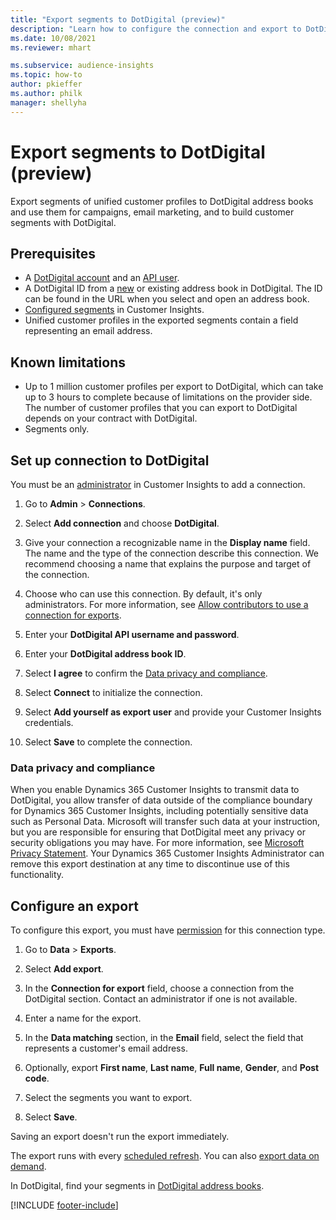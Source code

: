 ```yaml
---
title: "Export segments to DotDigital (preview)"
description: "Learn how to configure the connection and export to DotDigital."
ms.date: 10/08/2021
ms.reviewer: mhart

ms.subservice: audience-insights
ms.topic: how-to
author: pkieffer
ms.author: philk
manager: shellyha
---
```


# Export segments to DotDigital (preview)

Export segments of unified customer profiles to DotDigital address books and use them for campaigns, email marketing, and to build customer segments with DotDigital.

## Prerequisites

- A [DotDigital account](https://dotdigital.com/) and  an [API user](https://support.dotdigital.com/hc/articles/115001718730-How-do-I-create-an-API-user).
- A DotDigital ID from a [new](https://support.dotdigital.com/hc/articles/212211968-Creating-an-address-book) or existing address book in DotDigital. The ID can be found in the URL when you select and open an address book.
- [Configured segments](segments.md) in Customer Insights.
- Unified customer profiles in the exported segments contain a field representing an email address.

## Known limitations

- Up to 1 million customer profiles per export to DotDigital, which can take up to 3 hours to complete because of limitations on the provider side. The number of customer profiles that you can export to DotDigital depends on your contract with DotDigital.
- Segments only.

## Set up connection to DotDigital

You must be an [administrator](permissions.md) in Customer Insights to add a connection.

1. Go to **Admin** > **Connections**.

1. Select **Add connection** and choose **DotDigital**.

1. Give your connection a recognizable name in the **Display name** field. The name and the type of the connection describe this connection. We recommend choosing a name that explains the purpose and target of the connection.

1. Choose who can use this connection. By default, it's only administrators. For more information, see [Allow contributors to use a connection for exports](connections.md#allow-contributors-to-use-a-connection-for-exports).

1. Enter your **DotDigital API username and password**.

1. Enter your **DotDigital address book ID**.

1. Select **I agree** to confirm the [Data privacy and compliance](#data-privacy-and-compliance).

1. Select **Connect** to initialize the connection.

1. Select **Add yourself as export user** and provide your Customer Insights credentials.

1. Select **Save** to complete the connection.

### Data privacy and compliance

When you enable Dynamics 365 Customer Insights to transmit data to DotDigital, you allow transfer of data outside of the compliance boundary for Dynamics 365 Customer Insights, including potentially sensitive data such as Personal Data. Microsoft will transfer such data at your instruction, but you are responsible for ensuring that DotDigital meet any privacy or security obligations you may have. For more information, see [Microsoft Privacy Statement](https://go.microsoft.com/fwlink/?linkid=396732).
Your Dynamics 365 Customer Insights Administrator can remove this export destination at any time to discontinue use of this functionality.

## Configure an export

To configure this export, you must have [permission](export-destinations.md#set-up-a-new-export) for this connection type.

1. Go to **Data** > **Exports**.

1. Select **Add export**.

1. In the **Connection for export** field, choose a connection from the DotDigital section. Contact an administrator if one is not available.

1. Enter a name for the export.

1. In the **Data matching** section, in the **Email** field, select the field that represents a customer's email address.

1. Optionally, export **First name**, **Last name**, **Full name**, **Gender**, and **Post code**.

1. Select the segments you want to export.

1. Select **Save**.

Saving an export doesn't run the export immediately.

The export runs with every [scheduled refresh](system.md#schedule-tab). You can also [export data on demand](export-destinations.md#run-exports-on-demand). 
 
In DotDigital, find your segments in [DotDigital address books](https://support.dotdigital.com/hc/articles/212211968-Creating-an-address-book).

[!INCLUDE [footer-include](includes/footer-banner.md)]

